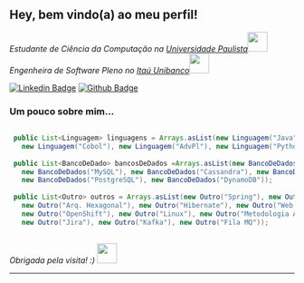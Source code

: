 <h2> Hey, bem vindo(a) ao meu perfil!</h2>
<p><em>Estudante de Ciência da Computação na <a href="https://www.unip.br/">Universidade Paulista</a><img src="https://media.giphy.com/media/WMRb9p6N4mtIRtE2zr/giphy.gif" width="35">
</br>Engenheira de Software Pleno no <a href="https://www.itau.com.br/">Itaú Unibanco</a><img src="https://media.giphy.com/media/YcxIRLlAt3tt2dg8jN/giphy.gif" width="35"> 
</em></p>

[![Linkedin Badge](https://img.shields.io/badge/-LinkedIn-blue?style=flat-square&logo=Linkedin&logoColor=white&link=link_do_seu_perfil_no_linkedin)](https://www.linkedin.com/in/karine-antunes/)
[![Github Badge](https://img.shields.io/badge/-Github-000?style=flat-square&logo=Github&logoColor=white&link=link_do_seu_perfil_no_github)](https://github.com/karineaf)


### Um pouco sobre mim... 

```java

 public List<Linguagem> linguagens = Arrays.asList(new Linguagem("Java"), 
   new Linguagem("Cobol"), new Linguagem("AdvPl"), new Linguagem("Python (Em andamento)"));
   
 public List<BancoDeDado> bancosDeDados =Arrays.asList(new BancoDeDados("SQL Server"), 
   new BancoDeDados("MySQL"), new BancoDeDados("Cassandra"), new BancoDeDados("H2"), 
   new BancoDeDados("PostgreSQL"), new BancoDeDados("DynamoDB"));
   
 public List<Outro> outros = Arrays.asList(new Outro("Spring"), new Outro("Maven"),
   new Outro("Arq. Hexagonal"), new Outro("Hibernate"), new Outro("Web Services"), 
   new Outro("OpenShift"), new Outro("Linux"), new Outro("Metodologia Ágil"), 
   new Outro("Jira"), new Outro("Kafka"), new Outro("Fila MQ"));
   

```


<em>Obrigada pela visita! :) <img src="https://media.giphy.com/media/Sr94eSI8C15Aq3XApQ/giphy.gif" width="35">  </em> 

---
